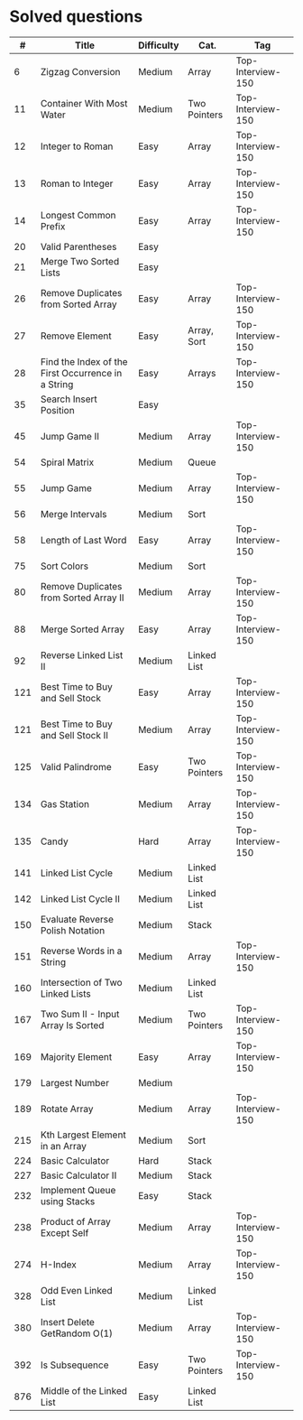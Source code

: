 # Solved questions

| #   | Title                                              | Difficulty | Cat.         | Tag               |
|-----|----------------------------------------------------|------------|--------------|-------------------|
| 6   | Zigzag Conversion                                  | Medium     | Array        | Top-Interview-150 |
| 11  | Container With Most Water                          | Medium     | Two Pointers | Top-Interview-150 |
| 12  | Integer to Roman                                   | Easy       | Array        | Top-Interview-150 |
| 13  | Roman to Integer                                   | Easy       | Array        | Top-Interview-150 |
| 14  | Longest Common Prefix                              | Easy       | Array        | Top-Interview-150 |
| 20  | Valid Parentheses                                  | Easy       |              |                   |
| 21  | Merge Two Sorted Lists                             | Easy       |              |                   |
| 26  | Remove Duplicates from Sorted Array                | Easy       | Array        | Top-Interview-150 |
| 27  | Remove Element                                     | Easy       | Array, Sort  | Top-Interview-150 |
| 28  | Find the Index of the First Occurrence in a String | Easy       | Arrays       | Top-Interview-150 |
| 35  | Search Insert Position                             | Easy       |              |                   |
| 45  | Jump Game II                                       | Medium     | Array        | Top-Interview-150 |
| 54  | Spiral Matrix                                      | Medium     | Queue        |                   |
| 55  | Jump Game                                          | Medium     | Array        | Top-Interview-150 |
| 56  | Merge Intervals                                    | Medium     | Sort         |                   |
| 58  | Length of Last Word                                | Easy       | Array        | Top-Interview-150 |
| 75  | Sort Colors                                        | Medium     | Sort         |                   |
| 80  | Remove Duplicates from Sorted Array II             | Medium     | Array        | Top-Interview-150 |
| 88  | Merge Sorted Array                                 | Easy       | Array        | Top-Interview-150 |
| 92  | Reverse Linked List II                             | Medium     | Linked List  |                   |
| 121 | Best Time to Buy and Sell Stock                    | Easy       | Array        | Top-Interview-150 |
| 121 | Best Time to Buy and Sell Stock II                 | Medium     | Array        | Top-Interview-150 |
| 125 | Valid Palindrome                                   | Easy       | Two Pointers | Top-Interview-150 |
| 134 | Gas Station                                        | Medium     | Array        | Top-Interview-150 |
| 135 | Candy                                              | Hard       | Array        | Top-Interview-150 |
| 141 | Linked List Cycle                                  | Medium     | Linked List  |                   |
| 142 | Linked List Cycle II                               | Medium     | Linked List  |                   |
| 150 | Evaluate Reverse Polish Notation                   | Medium     | Stack        |                   |
| 151 | Reverse Words in a String                          | Medium     | Array        | Top-Interview-150 |
| 160 | Intersection of Two Linked Lists                   | Medium     | Linked List  |                   |
| 167 | Two Sum II - Input Array Is Sorted                 | Medium     | Two Pointers | Top-Interview-150 |
| 169 | Majority Element                                   | Easy       | Array        | Top-Interview-150 |
| 179 | Largest Number                                     | Medium     |              |                   |
| 189 | Rotate Array                                       | Medium     | Array        | Top-Interview-150 |
| 215 | Kth Largest Element in an Array                    | Medium     | Sort         |                   |
| 224 | Basic Calculator                                   | Hard       | Stack        |                   |
| 227 | Basic Calculator II                                | Medium     | Stack        |                   |
| 232 | Implement Queue using Stacks                       | Easy       | Stack        |                   |
| 238 | Product of Array Except Self                       | Medium     | Array        | Top-Interview-150 |
| 274 | H-Index                                            | Medium     | Array        | Top-Interview-150 |
| 328 | Odd Even Linked List                               | Medium     | Linked List  |                   |
| 380 | Insert Delete GetRandom O(1)                       | Medium     | Array        | Top-Interview-150 |
| 392 | Is Subsequence                                     | Easy       | Two Pointers | Top-Interview-150 |
| 876 | Middle of the Linked List                          | Easy       | Linked List  |                   |
